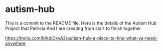 # autism-hub
This is a commit to the README file. Here is the details of the Autism Hub Project that Patricia And I are creating from start to finish together.

https://trello.com/b/kblDkyA2/autism-hub-a-place-to-find-what-ya-need-anywhere